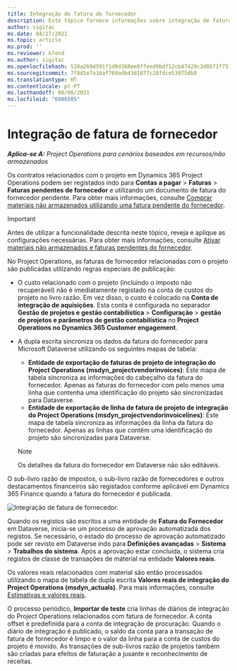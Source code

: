 ```yaml
---
title: Integração de fatura de fornecedor
description: Este tópico fornece informações sobre integração de faturas de fornecedor no Project Operations.
author: sigitac
ms.date: 04/27/2021
ms.topic: article
ms.prod: ''
ms.reviewer: kfend
ms.author: sigitac
ms.openlocfilehash: 538a2694591f1d0d368ee0ffeed9bdf12cb47420c3d0571f75185fe433f23436
ms.sourcegitcommit: 7f8d1e7a16af769adb43d1877c28fdce53975db8
ms.translationtype: HT
ms.contentlocale: pt-PT
ms.lasthandoff: 08/06/2021
ms.locfileid: "6986505"
---
```

# <a name="vendor-invoice-integration"></a>Integração de fatura de fornecedor

_**Aplica-se A:** Project Operations para cenários baseados em recursos/não armazenados_

Os contratos relacionados com o projeto em Dynamics 365 Project Operations podem ser registados indo para **Contas a pagar** > **Faturas** > **Faturas pendentes de fornecedor** e utilizando um documento de fatura do fornecedor pendente. Para obter mais informações, consulte [Comprar materiais não armazenados utilizando uma fatura pendente do fornecedor](../procurement/pending-vendor-invoices.md).

> [!IMPORTANT]
> Antes de utilizar a funcionalidade descrita neste tópico, reveja e aplique as configurações necessárias. Para obter mais informações, consulte [Ativar materiais não armazenados e faturas pendentes do fornecedor](../procurement/configure-materials-nonstocked.md).

No Project Operations, as faturas de fornecedor relacionadas com o projeto são publicadas utilizando regras especiais de publicação:

- O custo relacionado com o projeto (incluindo o imposto não recuperável) não é imediatamente registado na conta de custos do projeto no livro razão. Em vez disso, o custo é colocado na **Conta de integração de aquisições**. Esta conta é configurada no separador **Gestão de projetos e gestão contabilística** > **Configuração** > **gestão de projetos e parâmetros de gestão contabilística** no **Project Operations no Dynamics 365 Customer engagement**.
- A dupla escrita sincroniza os dados da fatura do fornecedor para Microsoft Dataverse utilizando os seguintes mapas de tabela:

     - **Entidade de exportação de faturas de projeto de integração do Project Operations (msdyn_projectvendorinvoices)**: Este mapa de tabela sincroniza as informações do cabeçalho da fatura do fornecedor. Apenas as faturas do fornecedor com pelo menos uma linha que contenha uma identificação do projeto são sincronizadas para Dataverse.
     - **Entidade de exportação de linha de fatura de projeto de integração do Project Operations (msdyn_projectvendorinvoicelines)**: Este mapa de tabela sincroniza as informações da linha da fatura do fornecedor. Apenas as linhas que contêm uma identificação do projeto são sincronizadas para Dataverse.

     > [!NOTE]
     > Os detalhes da fatura do fornecedor em Dataverse não são editáveis.

O sub-livro razão de impostos, o sub-livro razão de fornecedores e outros destacamentos financeiros são registados conforme aplicável em Dynamics 365 Finance quando a fatura do fornecedor é publicada.

![Integração de fatura de fornecedor.](media/DW7VendorInvoice.png)

Quando os registos são escritos a uma entidade de **Fatura do Fornecedor** em Dataverse, inicia-se um processo de aprovação automatizada dos registos. Se necessário, o estado do processo de aprovação automatizado pode ser revisto em Dataverse indo para **Definições avançadas** > **Sistema** > **Trabalhos do sistema**. Após a aprovação estar concluída, o sistema cria registos de classe de transações de material na entidade **Valores reais**.

Os valores reais relacionados com material são então processados utilizando o mapa de tabela de dupla escrita **Valores reais de integração do Project Operations (msdyn_actuals)**. Para mais informações, consulte [Estimativas e valores reais](resource-dual-write-estimates-actuals.md).

O processo periódico, **Importar de teste** cria linhas de diários de integração do Project Operations relacionados com fatura de fornecedor. A conta offset é predefinida para a conta de integração de procuração. Quando o diário de integração é publicado, o saldo da conta para a transação de fatura de fornecedor é limpo e o valor da linha para a conta de custos do projeto é movido. As transações de sub-livros razão de projetos também são criadas para efeitos de faturação a jusante e reconhecimento de receitas.
